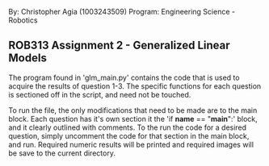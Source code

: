 By: Christopher Agia (1003243509)
Program: Engineering Science - Robotics

ROB313 Assignment 2 - Generalized Linear Models
-----------------------------------------------

The program found in 'glm_main.py' contains the code that is used to acquire the results of question 1-3. The specific
functions for each question is sectioned off in the script, and need not be touched. 

To run the file, the only modifications that need to be made are to the main block. Each question has it's own section
it the 'if __name__ == "__main__":' block, and it clearly outlined with comments. To the run the code for a desired
question, simply uncomment the code for that section in the main block, and run. Required numeric results will be 
printed and required images will be save to the current directory.
